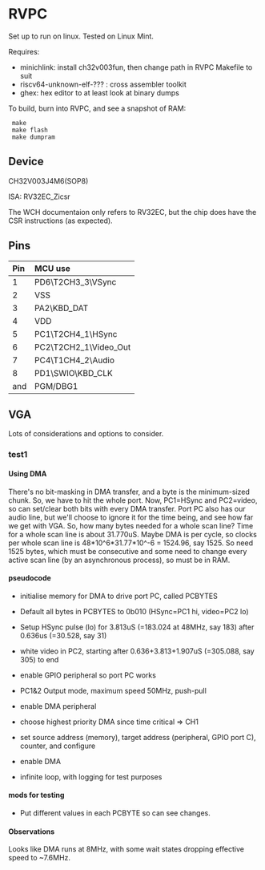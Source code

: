# RVPC
Set up to run on linux. Tested on Linux Mint.

Requires:
 * minichlink: install ch32v003fun, then change path in RVPC Makefile to suit
 * riscv64-unknown-elf-??? : cross assembler toolkit
 * ghex: hex editor to at least look at binary dumps

To build, burn into RVPC, and see a snapshot of RAM:

```
 make
 make flash
 make dumpram
 ```

## Device
CH32V003J4M6(SOP8)

ISA: RV32EC_Zicsr

The WCH documentaion only refers to RV32EC, but the chip does have the CSR instructions (as expected).
 
## Pins
Pin | MCU use               | 
:-- | :-------------------- |
1   | PD6\T2CH3_3\VSync     |
2   | VSS                   |
3   | PA2\KBD_DAT           |
4   | VDD                   |
5   | PC1\T2CH4_1\HSync     |
6   | PC2\T2CH2_1\Video_Out |
7   | PC4\T1CH4_2\Audio     |
8   | PD1\SWIO\KBD_CLK      |
and | PGM/DBG1              |

## VGA
Lots of considerations and options to consider. 
### test1
#### Using DMA
There's no bit-masking in DMA transfer, and a byte is the minimum-sized chunk. So, we have to hit the whole port. Now, PC1=HSync and PC2=video, so can set/clear both bits with every DMA transfer. Port PC also has our audio line, but we'll choose to ignore it for the time being, and see how far we get with VGA.
So, how many bytes needed for a whole scan line? Time for a whole scan line is about 31.770uS. Maybe DMA is per cycle, so clocks per whole scan line is 48\*10^6\*31.77\*10^-6 = 1524.96, say 1525. So need 1525 bytes, which must be consecutive and some need to change every active scan line (by an asynchronous process), so must be in RAM.
#### pseudocode
 * initialise memory for DMA to drive port PC, called PCBYTES
 * Default all bytes in PCBYTES to 0b010 (HSync=PC1 hi, video=PC2 lo)
 * Setup HSync pulse (lo) for 3.813uS (=183.024 at 48MHz, say 183) after 0.636us (=30.528, say 31)
 * white video in PC2, starting after 0.636+3.813+1.907uS (=305.088, say 305) to end 

 * enable GPIO peripheral so port PC works
 * PC1&2 Output mode, maximum speed 50MHz, push-pull

 * enable DMA peripheral
 * choose highest priority DMA since time critical => CH1
 * set source address (memory), target address (peripheral, GPIO port C), counter, and configure
 * enable DMA

 * infinite loop, with logging for test purposes

#### mods for testing
 * Put different values in each PCBYTE so can see changes.

#### Observations
Looks like DMA runs at 8MHz, with some wait states dropping effective speed to ~7.6MHz. 


